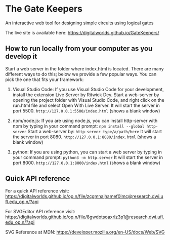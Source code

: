 # The Gate Keepers
An interactive web tool for designing simple circuits using logical gates

The live site is available here:
https://digitalworlds.github.io/GateKeepers/

## How to run locally from your computer as you develop it
Start a web server in the folder where index.html is located. There are many different ways to do this; below we provide a few popular ways. 
You can pick the one that fits your framework:

1. Visual Studio Code:
If you use Visual Studio Code for your development, install the extension Live Server by Ritwick Dey. 
Start a web-server by opening the project folder with Visual Studio Code, and right click on the run.html file and select Open With Live Server.
It will start the server in port 5500.
`http://127.0.0.1:5500/index.html` (shows a blank window)

2. npm/node.js:
If you are using node.js, you can install http-server with npm by typing in your command prompt: `npm install --global http-server`
Start a web-server by: `http-server type/a/path/here`
It will start the server in port 8080.
`http://127.0.0.1:8080/index.html`  (shows a blank window)

3. python:
If you are using python, you can start a web server by typing in your command prompt: `python3 -m http.server`
It will start the server in port 8000.
`http://127.0.0.1:8000/index.html`  (shows a blank window)

## Quick API reference

For a quick API reference visit:
https://digitalworlds.github.io/op.n/file/zcgmnajhamef0imc@research.dwi.ufl.edu_op.n/?api

For SVGEditor API reference visit:
https://digitalworlds.github.io/op.n/file/8gwdotsoaxrlz3p1@research.dwi.ufl.edu_op.n/?api

SVG Reference at MDN:
https://developer.mozilla.org/en-US/docs/Web/SVG

